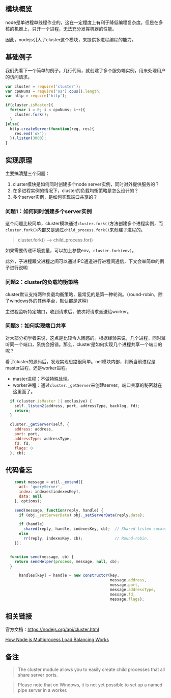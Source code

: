 ## 模块概览

node是单进程单线程作业的，这在一定程度上有利于降低编程复杂度。但是在多核的机器上，只开一个进程，无法充分发挥机器的性能。

因此，nodejs引入了cluster这个模块，来提供多进程编程的能力。

## 基础例子

我们先看下一个简单的例子。几行代码，就创建了多个服务端实例，用来处理用户的访问请求。

```js
var cluster = require('cluster');
var cpuNums = require('os').cpus().length;
var http = require('http');

if(cluster.isMaster){
  for(var i = 0; i < cpuNums; i++){
    cluster.fork();
  }
}else{
  http.createServer(function(req, res){
    res.end('ok');
  }).listen(3000);
}
```

## 实现原理

主要搞清楚三个问题：

1. cluster模块是如何同时创建多个node server实例，同时对外提供服务的？
2. 在多进程实例的情况下，cluster的负载均衡策略是怎么设计的？
3. 多个server实例，是如何实现端口共享的？


### 问题1：如何同时创建多个server实例

这个问题比较简单，cluster模块通过`cluster.fork()`方法创建多个进程实例，而`cluster.fork()`内部又是通过`child_process.fork()`来创建子进程的。

>cluster.fork() --> child_process.for()

如果需要传递环境变量，可以加上参数env，`cluster.fork(env)`。

此外，子进程跟父进程之间可以通过IPC通道进行进程间通信，下文会举简单的例子进行说明

### 问题2：cluster的负载均衡策略

cluster默认支持两种负载均衡策略，最常见的是第一种轮询。（round-robin，除了windows外的其他平台，默认都是这种）

主进程监听特定端口，收到请求后，依次将请求派送给worker。

### 问题3：如何实现端口共享

对大部分初学者来说，这点是比较令人困惑的。根据经验来说，几个进程，同时监听同一个端口，系统会报错。那么，cluster是如何实现几个进程共享一个端口的呢？

看了cluster的源码后，发现实现思路很简单。net模块内部，判断当前进程是master进程，还是worker进程。

* master进程：不做特殊处理。
* worker进程：通过`cluster._getServer`来创建server。端口共享的秘密就在这里面了。

```js
  if (cluster.isMaster || exclusive) {
    self._listen2(address, port, addressType, backlog, fd);
    return;
  }

  cluster._getServer(self, {
    address: address,
    port: port,
    addressType: addressType,
    fd: fd,
    flags: 0
  }, cb);
```

## 代码备忘

```js
    const message = util._extend({
      act: 'queryServer',
      index: indexes[indexesKey],
      data: null
    }, options);
```


```js
    send(message, function(reply, handle) {
      if (obj._setServerData) obj._setServerData(reply.data);

      if (handle)
        shared(reply, handle, indexesKey, cb);  // Shared listen socket.
      else
        rr(reply, indexesKey, cb);              // Round-robin.
    });
```


```js

  function send(message, cb) {
    return sendHelper(process, message, null, cb);
  }
```

```js
      handles[key] = handle = new constructor(key,
                                              message.address,
                                              message.port,
                                              message.addressType,
                                              message.fd,
                                              message.flags);
```

## 相关链接

官方文档：https://nodejs.org/api/cluster.html

[How Node.js Multiprocess Load Balancing Works](http://onlinevillage.blogspot.com/2011/11/how-nodejs-multiprocess-load-balancing.html)


## 备注

>The cluster module allows you to easily create child processes that all share server ports.

>Please note that on Windows, it is not yet possible to set up a named pipe server in a worker.

